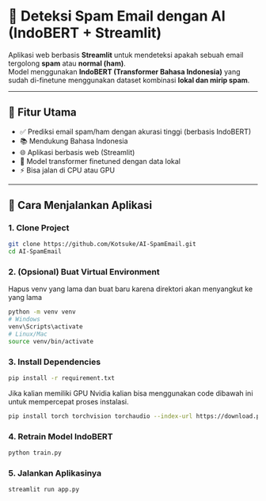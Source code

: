 # 📧 Deteksi Spam Email dengan AI (IndoBERT + Streamlit)

Aplikasi web berbasis **Streamlit** untuk mendeteksi apakah sebuah email tergolong **spam** atau **normal (ham)**.  
Model menggunakan **IndoBERT (Transformer Bahasa Indonesia)** yang sudah di-finetune menggunakan dataset kombinasi **lokal dan mirip spam**.

---

## 🚀 Fitur Utama

- ✅ Prediksi email spam/ham dengan akurasi tinggi (berbasis IndoBERT)
- 📚 Mendukung Bahasa Indonesia
- 🌐 Aplikasi berbasis web (Streamlit)
- 🧠 Model transformer finetuned dengan data lokal
- ⚡ Bisa jalan di CPU atau GPU

---

## 🧪 Cara Menjalankan Aplikasi

### 1. Clone Project

```bash
git clone https://github.com/Kotsuke/AI-SpamEmail.git
cd AI-SpamEmail
```

### 2. (Opsional) Buat Virtual Environment
Hapus venv yang lama dan buat baru karena direktori akan menyangkut ke yang lama

```bash
python -m venv venv
# Windows
venv\Scripts\activate
# Linux/Mac
source venv/bin/activate
```

### 3. Install Dependencies

```bash
pip install -r requirement.txt
```
Jika kalian memiliki GPU Nvidia kalian bisa menggunakan code dibawah ini untuk mempercepat proses instalasi.
```bash
pip install torch torchvision torchaudio --index-url https://download.pytorch.org/whl/cu118
```

### 4. Retrain Model IndoBERT
```bash
python train.py
```

### 5. Jalankan Aplikasinya
```bash
streamlit run app.py
```
